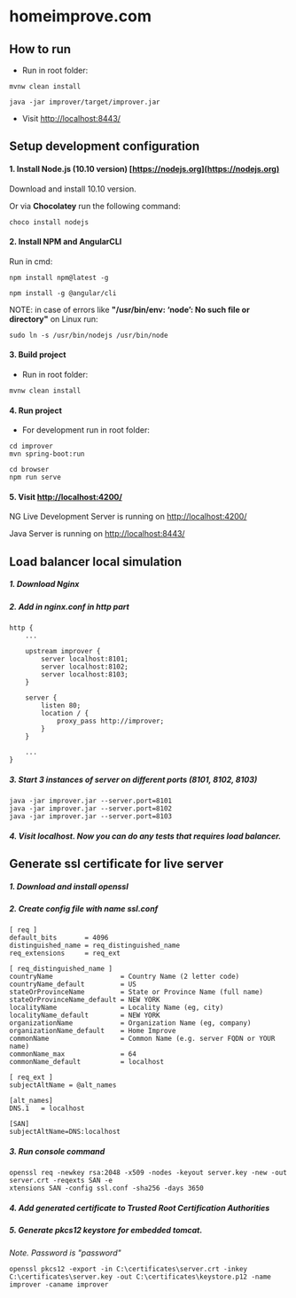 # homeimprove.com

## How to run

* Run in root folder:
```
mvnw clean install
```
```
java -jar improver/target/improver.jar
```

* Visit [http://localhost:8443/](http://localhost:8443/)


## Setup development configuration

#### 1. Install Node.js (10.10 version) [https://nodejs.org](https://nodejs.org)

Download and install 10.10 version. 

Or via **Chocolatey** run the following command:
```
choco install nodejs
```

#### 2. Install NPM and AngularCLI
Run in cmd:
```
npm install npm@latest -g
```
```
npm install -g @angular/cli
```

NOTE: in case of errors like __"/usr/bin/env: ‘node’: No such file or directory"__ 
on Linux run:
```
sudo ln -s /usr/bin/nodejs /usr/bin/node
```
#### 3. Build project

* Run in root folder:

```
mvnw clean install
```

#### 4. Run project

* For development run in root folder:

```
cd improver
mvn spring-boot:run
```

```
cd browser
npm run serve
```

#### 5. Visit [http://localhost:4200/](http://localhost:4200/)

NG Live Development Server is running on [http://localhost:4200/](http://localhost:4200/)

Java Server is running on [http://localhost:8443/](http://localhost:8443/)




## Load balancer local simulation

##### 1. Download Nginx
##### 2. Add in nginx.conf in http part

```
http {
    ...
    
    upstream improver {
        server localhost:8101;
        server localhost:8102;
        server localhost:8103;
    }

    server {
        listen 80;
        location / {
            proxy_pass http://improver;
        }
    }
    
    ...
}
```

##### 3. Start 3 instances of server on different ports (8101, 8102, 8103) 
`java -jar improver.jar --server.port=8101`  
`java -jar improver.jar --server.port=8102`  
`java -jar improver.jar --server.port=8103`  
##### 4. Visit localhost. Now you can do any tests that requires load balancer. 


## Generate ssl certificate for live server
##### 1. Download and install openssl
##### 2. Create config file with name ssl.conf
```
[ req ]
default_bits       = 4096
distinguished_name = req_distinguished_name
req_extensions     = req_ext

[ req_distinguished_name ]
countryName                 = Country Name (2 letter code)
countryName_default         = US
stateOrProvinceName         = State or Province Name (full name)
stateOrProvinceName_default = NEW YORK
localityName                = Locality Name (eg, city)
localityName_default        = NEW YORK
organizationName            = Organization Name (eg, company)
organizationName_default    = Home Improve
commonName                  = Common Name (e.g. server FQDN or YOUR name)
commonName_max              = 64
commonName_default          = localhost

[ req_ext ]
subjectAltName = @alt_names

[alt_names]
DNS.1   = localhost

[SAN]
subjectAltName=DNS:localhost
```
##### 3. Run console command
````
openssl req -newkey rsa:2048 -x509 -nodes -keyout server.key -new -out server.crt -reqexts SAN -e
xtensions SAN -config ssl.conf -sha256 -days 3650
````
##### 4. Add generated certificate to Trusted Root Certification Authorities

##### 5. Generate pkcs12 keystore for embedded tomcat.  
_Note. Password is "password"_
````
openssl pkcs12 -export -in C:\certificates\server.crt -inkey C:\certificates\server.key -out C:\certificates\keystore.p12 -name improver -caname improver
````
